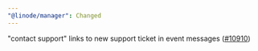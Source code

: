 ```yaml
---
"@linode/manager": Changed
---
```


 "contact support" links to new support ticket in event messages ([#10910](https://github.com/linode/manager/pull/10910))
